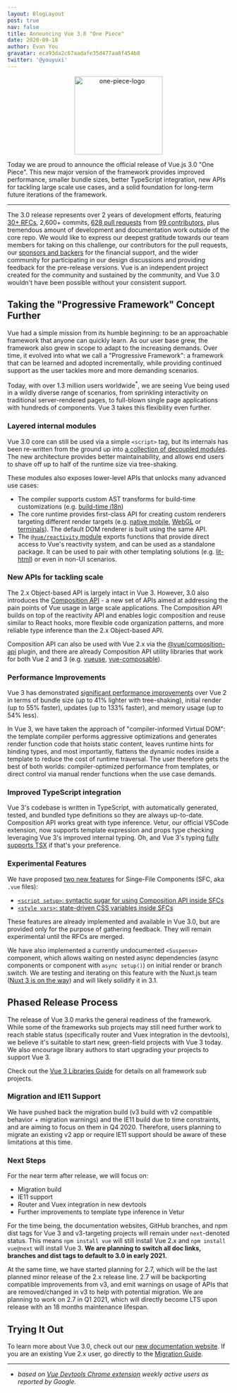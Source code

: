 ```yaml
---
layout: BlogLayout
post: true
nav: false
title: Announcing Vue 3.0 "One Piece"
date: 2020-09-18
author: Evan You
gravatar: eca93da2c67aadafe35d477aa8f454b8
twitter: '@youyuxi'
---
```


<p align="center">
  <img width="200" height="177px" src="https://user-images.githubusercontent.com/499550/93624428-53932780-f9ae-11ea-8d16-af949e16a09f.png" alt="one-piece-logo">
</p>

Today we are proud to announce the official release of Vue.js 3.0 "One Piece". This new major version of the framework provides improved performance, smaller bundle sizes, better TypeScript integration, new APIs for tackling large scale use cases, and a solid foundation for long-term future iterations of the framework.

---

The 3.0 release represents over 2 years of development efforts, featuring [30+ RFCs](https://github.com/vuejs/rfcs/tree/master/active-rfcs), 2,600+ commits, [628 pull requests](https://github.com/vuejs/vue-next/pulls?q=is%3Apr+is%3Amerged+-author%3Aapp%2Fdependabot-preview+) from [99 contributors](https://github.com/vuejs/vue-next/graphs/contributors), plus tremendous amount of development and documentation work outside of the core repo. We would like to express our deepest gratitude towards our team members for taking on this challenge, our contributors for the pull requests, our [sponsors and backers](https://github.com/vuejs/vue/blob/dev/BACKERS.md) for the financial support, and the wider community for participating in our design discussions and providing feedback for the pre-release versions. Vue is an independent project created for the community and sustained by the community, and Vue 3.0 wouldn't have been possible without your consistent support.

## Taking the "Progressive Framework" Concept Further

Vue had a simple mission from its humble beginning: to be an approachable framework that anyone can quickly learn. As our user base grew, the framework also grew in scope to adapt to the increasing demands. Over time, it evolved into what we call a "Progressive Framework": a framework that can be learned and adopted incrementally, while providing continued support as the user tackles more and more demanding scenarios.

Today, with over 1.3 million users worldwide<sup>\*</sup>, we are seeing Vue being used in a wildly diverse range of scenarios, from sprinkling interactivity on traditional server-rendered pages, to full-blown single page applications with hundreds of components. Vue 3 takes this flexibility even further.

### Layered internal modules

Vue 3.0 core can still be used via a simple `<script>` tag, but its internals has been re-written from the ground up into [a collection of decoupled modules](https://github.com/vuejs/vue-next/tree/master/packages). The new architecture provides better maintainability, and allows end users to shave off up to half of the runtime size via tree-shaking.

These modules also exposes lower-level APIs that unlocks many advanced use cases:

- The compiler supports custom AST transforms for build-time customizations (e.g. [build-time i18n](https://github.com/intlify/vue-i18n-extensions))
- The core runtime provides first-class API for creating custom renderers targeting different render targets (e.g. [native mobile](https://github.com/rigor789/nativescript-vue-next), [WebGL](https://github.com/Planning-nl/vugel) or [terminals](https://github.com/ycmjason/vuminal)). The default DOM renderer is built using the same API.
- The [`@vue/reactivity` module](https://github.com/vuejs/vue-next/tree/master/packages/reactivity) exports functions that provide direct access to Vue's reactivity system, and can be used as a standalone package. It can be used to pair with other templating solutions (e.g. [lit-html](https://github.com/yyx990803/vue-lit)) or even in non-UI scenarios.

### New APIs for tackling scale

The 2.x Object-based API is largely intact in Vue 3. However, 3.0 also introduces the [Composition API](https://v3.vuejs.org/guide/composition-api-introduction.html) - a new set of APIs aimed at addressing the pain points of Vue usage in large scale applications. The Composition API builds on top of the reactivity API and enables logic composition and reuse similar to React hooks, more flexible code organization patterns, and more reliable type inference than the 2.x Object-based API.

Composition API can also be used with Vue 2.x via the [@vue/composition-api](https://github.com/vuejs/composition-api) plugin, and there are already Composition API utility libraries that work for both Vue 2 and 3 (e.g. [vueuse](https://github.com/antfu/vueuse), [vue-composable](https://github.com/pikax/vue-composable)).

### Performance Improvements

Vue 3 has demonstrated [significant performance improvements](https://docs.google.com/spreadsheets/d/1VJFx-kQ4KjJmnpDXIEaig-cVAAJtpIGLZNbv3Lr4CR0/edit?usp=sharing) over Vue 2 in terms of bundle size (up to 41% lighter with tree-shaking), initial render (up to 55% faster), updates (up to 133% faster), and memory usage (up to 54% less).

In Vue 3, we have taken the approach of "compiler-informed Virtual DOM": the template compiler performs aggressive optimizations and generates render function code that hoists static content, leaves runtime hints for binding types, and most importantly, flattens the dynamic nodes inside a template to reduce the cost of runtime traversal. The user therefore gets the best of both worlds: compiler-optimized performance from templates, or direct control via manual render functions when the use case demands.

### Improved TypeScript integration

Vue 3's codebase is written in TypeScript, with automatically generated, tested, and bundled type definitions so they are always up-to-date. Composition API works great with type inference. Vetur, our official VSCode extension, now supports template expression and props type checking leveraging Vue 3's improved internal typing. Oh, and Vue 3's typing [fully supports TSX](https://github.com/vuejs/vue-next/blob/master/test-dts/defineComponent.test-d.tsx) if that's your preference.

### Experimental Features

We have proposed [two new features](https://github.com/vuejs/rfcs/pull/182) for Singe-File Components (SFC, aka `.vue` files):

- [`<script setup>`: syntactic sugar for using Composition API inside SFCs](https://github.com/vuejs/rfcs/blob/sfc-improvements/active-rfcs/0000-sfc-script-setup.md)
- [`<style vars>`: state-driven CSS variables inside SFCs](https://github.com/vuejs/rfcs/blob/sfc-improvements/active-rfcs/0000-sfc-style-variables.md)

These features are already implemented and available in Vue 3.0, but are provided only for the purpose of gathering feedback. They will remain experimental until the RFCs are merged.

We have also implemented a currently undocumented `<Suspense>` component, which allows waiting on nested async dependencies (async components or component with `async setup()`) on initial render or branch switch. We are testing and iterating on this feature with the Nuxt.js team ([Nuxt 3 is on the way](https://nuxtjs.slides.com/atinux/state-of-nuxt-2020)) and will likely solidify it in 3.1.

## Phased Release Process

The release of Vue 3.0 marks the general readiness of the framework. While some of the frameworks sub projects may still need further work to reach stable status (specifically router and Vuex integration in the devtools), we believe it's suitable to start new, green-field projects with Vue 3 today. We also encourage library authors to start upgrading your projects to support Vue 3.

Check out the [Vue 3 Libraries Guide](https://v3-migration.vuejs.org/recommendations.html) for details on all framework sub projects.

### Migration and IE11 Support

We have pushed back the migration build (v3 build with v2 compatible behavior + migration warnings) and the IE11 build due to time constraints, and are aiming to focus on them in Q4 2020. Therefore, users planning to migrate an existing v2 app or require IE11 support should be aware of these limitations at this time.

### Next Steps

For the near term after release, we will focus on:

- Migration build
- IE11 support
- Router and Vuex integration in new devtools
- Further improvements to template type inference in Vetur

For the time being, the documentation websites, GitHub branches, and npm dist tags for Vue 3 and v3-targeting projects will remain under `next`-denoted status. This means `npm install vue` will still install Vue 2.x and `npm install vue@next` will install Vue 3. **We are planning to switch all doc links, branches and dist tags to default to 3.0 in early 2021.**

At the same time, we have started planning for 2.7, which will be the last planned minor release of the 2.x release line. 2.7 will be backporting compatible improvements from v3, and emit warnings on usage of APIs that are removed/changed in v3 to help with potential migration. We are planning to work on 2.7 in Q1 2021, which will directly become LTS upon release with an 18 months maintenance lifespan.

## Trying It Out

To learn more about Vue 3.0, check out our [new documentation website](https://v3.vuejs.org/). If you are an existing Vue 2.x user, go directly to the [Migration Guide](https://v3.vuejs.org/guide/migration/introduction.html).

---

- *based on [Vue Devtools Chrome extension](https://chrome.google.com/webstore/detail/vuejs-devtools/nhdogjmejiglipccpnnnanhbledajbpd) weekly active users as reported by Google.*